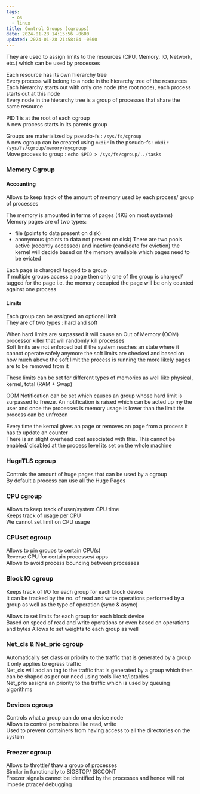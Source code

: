 ```yaml
---
tags:
  - os
  - linux
title: Control Groups (cgroups)
date: 2024-01-28 14:15:56 -0600
updated: 2024-01-28 21:58:04 -0600
---
```


They are used to assign limits to the resources (CPU, Memory, IO, Network, etc.) which can be used by processes

Each resource has its own hierarchy tree  
Every process will belong to a node in the hierarchy tree of the resources  
Each hierarchy starts out with only one node (the root node), each process starts out at this node  
Every node in the hierarchy tree is a group of processes that share the same resource

PID 1 is at the root of each cgroup  
A new process starts in its parents group

Groups are materialized by pseudo-fs : `/sys/fs/cgroup`  
A new cgroup can be created using `mkdir` in the pseudo-fs : `mkdir /sys/fs/cgroup/memory/mycgroup`  
Move process to group : `echo $PID > /sys/fs/cgroup/../tasks`

### Memory Cgroup

#### Accounting
Allows to keep track of the amount of memory used by each process/ group of processes

The memory is amounted in terms of pages (4KB on most systems)  
Memory pages are of two types:

* file (points to data present on disk)
* anonymous (points to data not present on disk)
  There are two pools active (recently accessed) and inactive (candidate for eviction) the kernel will decide based on the memory available which pages need to be evicted

Each page is charged/ tagged to a group  
If multiple groups access a page then only one of the group is charged/ tagged for the page i.e. the memory occupied the page will be only counted against one process

#### Limits
Each group can be assigned an optional limit  
They are of two types : hard and soft

When hard limits are surpassed it will cause an Out of Memory (OOM) processor killer that will randomly kill processes  
Soft limits are not enforced but if the system reaches an state where it cannot operate safely anymore the soft limits are checked and based on how much above the soft limit the process is running the more likely pages are to be removed from it

These limits can be set for different types of memories as well like physical, kernel, total (RAM + Swap)

OOM Notification can be set which causes an group whose hard limit is surpassed to freeze. An notification is raised which can be acted up my the user and once the processes is memory usage is lower than the limit the process can be unfrozen

Every time the kernal gives an page or removes an page from a process it has to update an counter  
There is an slight overhead cost associated with this. This cannot be enabled/ disabled at the process level its set on the whole machine

### HugeTLS cgroup

Controls the amount of huge pages that can be used by a cgroup  
By default a process can use all the Huge Pages

### CPU cgroup

Allows to keep track of user/system CPU time  
Keeps track of usage per CPU  
We cannot set limit on CPU usage

### CPUset cgroup

Allows to pin groups to certain CPU(s)  
Reverse CPU for certain processes/ apps  
Allows to avoid process bouncing between processes

### Block IO cgroup

Keeps track of I/O for each group for each block device  
It can be tracked by the no. of read and write operations performed by a group as well as the type of operation (sync & async)

Allows to set limits for each group for each block device  
Based on speed of read and write operations or even based on operations and bytes
Allows to set weights to each group as well

### Net_cls & Net_prio cgroup

Automatically set class or priority to the traffic that is generated by a group  
It only applies to egress traffic  
Net_cls will add an tag to the traffic that is generated by a group which then can be shaped as per our need using tools like tc/iptables  
Net_prio assigns an priority to the traffic which is used by queuing algorithms

### Devices cgroup

Controls what a group can do on a device node  
Allows to control permissions like read, write  
Used to prevent containers from having access to all the directories on the system

### Freezer cgroup

Allows to throttle/ thaw a group of processes  
Similar in functionally to SIGSTOP/ SIGCONT  
Freezer signals cannot be identified by the processes and hence will not impede ptrace/ debugging
